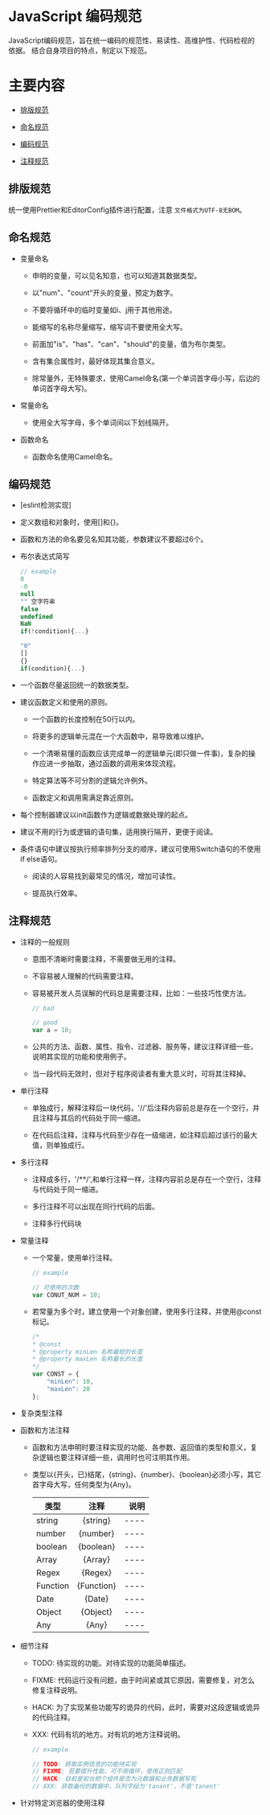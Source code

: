 # JavaScript 编码规范

   JavaScript编码规范，旨在统一编码的规范性、易读性、高维护性、代码检视的依据。
   结合自身项目的特点，制定以下规范。
  
# 主要内容

  * [排版规范](#文件风格)

  * [命名规范](#命名规范)

  * [编码规范](#编码规范)

  * [注释规范](#注释规范)
 
## 排版规范

   统一使用Prettier和EditorConfig插件进行配置，注意 `文件格式为UTF-8无BOM`。

## 命名规范  

  * 变量命名

    * 申明的变量，可以见名知意，也可以知道其数据类型。
    
    * 以"num"、"count"开头的变量，预定为数字。
     
    * 不要将循环中的临时变量如i、j用于其他用途。
     
    * 能缩写的名称尽量缩写，缩写词不要使用全大写。
    
    * 前面加"is"、"has"、"can"、"should"的变量，值为布尔类型。
     
    * 含有集合属性时，最好体现其集合意义。
     
    * 除常量外，无特殊要求，使用Camel命名(第一个单词首字母小写，后边的单词首字母大写)。

  * 常量命名

    * 使用全大写字母，多个单词间以下划线隔开。

  * 函数命名

    * 函数命名使用Camel命名。
    
## 编码规范
  * [eslint检测实现]
 
  * 定义数组和对象时，使用[]和{}。
  
  * 函数和方法的命名要见名知其功能，参数建议不要超过6个。
  
  * 布尔表达式简写
    ```js
    // example
    0
    -0
    null
    "" 空字符串
    false
    undefined
    NaN
    if(!condition){...}

    "0"
    []
    {}
    if(condition){...}
    ```

  * 一个函数尽量返回统一的数据类型。
  
  * 建议函数定义和使用的原则。
  
    * 一个函数的长度控制在50行以内。
    
    * 将更多的逻辑单元混在一个大函数中，易导致难以维护。
   
    * 一个清晰易懂的函数应该完成单一的逻辑单元(即只做一件事)，复杂的操作应进一步抽取，通过函数的调用来体现流程。
   
    * 特定算法等不可分割的逻辑允许例外。
  
    * 函数定义和调用需满足靠近原则。
   
  * 每个控制器建议以init函数作为逻辑或数据处理的起点。
 
  * 建议不用的行为或逻辑的语句集，适用换行隔开，更便于阅读。
  
  * 条件语句中建议按执行频率排列分支的顺序，建议可使用Switch语句的不使用if else语句。
  
    * 阅读的人容易找到最常见的情况，增加可读性。
  
    * 提高执行效率。
  
## 注释规范

  * 注释的一般规则
 
    * 意图不清晰时需要注释，不需要做无用的注释。
   
    * 不容易被人理解的代码需要注释。
    
    * 容易被开发人员误解的代码总是需要注释，比如：一些技巧性使方法。


        ```js
        // bad

        // good
        var a = 10;
        ```

    * 公共的方法、函数、属性、指令、过滤器、服务等，建议注释详细一些，说明其实现的功能和使用例子。

    * 当一段代码无效时，但对于程序阅读者有重大意义时，可将其注释掉。
    
  * 单行注释
 
    * 单独成行，解释注释后一块代码，'//'后注释内容前总是存在一个空行，并且注释与其后的代码处于同一缩进。
    
    * 在代码后注释，注释与代码至少存在一级缩进，如注释后超过该行的最大值，则单独成行。
    
  * 多行注释
 
    * 注释成多行，'/**/',和单行注释一样，注释内容前总是存在一个空行，注释与代码处于同一缩进。
    
    * 多行注释不可以出现在同行代码的后面。
   
    * 注释多行代码块
   
  * 常量注释
 
    * 一个常量，使用单行注释。
   
        ```js
        // example

        // 可使用的次数
        var CONUT_NUM = 10;
        ```
    * 若常量为多个时，建立使用一个对象创建，使用多行注释，并使用@const标记。
   
        ```js
        /*
        * @const
        * @property minLen 名称最短的长度
        * @property maxLen 名称最长的长度
        */
        var CONST = {
            "minLen": 10,
            "maxLen": 20
        };
        ```
  * 复杂类型注释

  * 函数和方法注释

    - 函数和方法申明时要注释实现的功能、各参数、返回值的类型和意义，复杂逻辑也要注释详细一些，调用时也可注明其作用。
    
    - 类型以{开头，已}结尾，{string}、{number}、{boolean}必须小写，其它首字母大写，任何类型为{Any}。    


      |   类型   |    注释     | 说明 |
      |  ------  | :--------: | ---: |
      |  string  | {string}   | ---- |
      |  number  | {number}   | ---- |
      |  boolean | {boolean}  | ---- |
      |   Array  | {Array}    | ---- |
      |   Regex  | {Regex}    | ---- |
      | Function | {Function} | ---- |
      |    Date  | {Date}     | ---- |
      |  Object  | {Object}   | ---- |
      |    Any   | {Any}      | ---- |


  * 细节注释

    * TODO: 待实现的功能。对待实现的功能简单描述。
    
    * FIXME: 代码运行没有问题，由于时间紧或其它原因，需要修复，对怎么修复注释说明。
    
    * HACK: 为了实现某些功能写的诡异的代码，此时，需要对这段逻辑或诡异的代码注释。
   
    * XXX: 代码有坑的地方。对有坑的地方注释说明。
    
        ```js
        // example

        // TODO: 获取实例信息的功能待实现
        // FIXME: 若要提升性能，可不用循环，使用正则匹配
        // HACK: 目前是前台把个组件是否为元数据和业务数据写死
        // XXX: 获取备份的数据中，队列字段为'tanant'，不是'tanent'
        ```
  * 针对特定浏览器的使用注释
